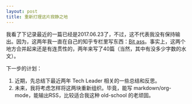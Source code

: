 ```yaml
---
layout: post
title: 重新打理这片寂静之地
---
```


我看了下记录最近的一篇已经是2017.06.23了，不过，这不代表我没有保持输出。因为，这两年我一直在自己的知乎专栏里写东西：[Bit ass](https://zhuanlan.zhihu.com/c_115487842)。事实上，这两个地方合并起来还是有连贯性的，两年来写了40篇（当然，其中有没多少字数的水文）。


下一步的计划：
1. 近期，先总结下最近两年 Tech Leader 相关的一些总结和反思。
2. 未来，我将考虑怎样将这两块重新组织。毕竟，能写 markdown/org-mode，能输出RSS，比较适合我这种 old-school 的老顽固。





